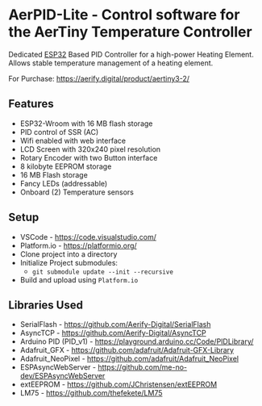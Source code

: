 # AerPID-Lite - Control software for the AerTiny Temperature Controller

Dedicated [ESP32](https://www.espressif.com/en/products/modules/esp32) Based PID Controller for a high-power Heating Element. Allows stable temperature management of a heating element.

For Purchase: https://aerify.digital/product/aertiny3-2/

## Features

- ESP32-Wroom with 16 MB flash storage
- PID control of SSR (AC)
- Wifi enabled with web interface
- LCD Screen with 320x240 pixel resolution
- Rotary Encoder with two Button interface
- 8 kilobyte EEPROM storage
- 16 MB Flash storage
- Fancy LEDs (addressable)
- Onboard (2) Temperature sensors

## Setup

- VSCode - https://code.visualstudio.com/
- Platform.io - https://platformio.org/
- Clone project into a directory
- Initialize Project submodules:
  - `git submodule update --init --recursive`
- Build and upload using `Platform.io`

## Libraries Used

- SerialFlash - https://github.com/Aerify-Digital/SerialFlash
- AsyncTCP - https://github.com/Aerify-Digital/AsyncTCP
- Arduino PID (PID_v1) - https://playground.arduino.cc/Code/PIDLibrary/
- Adafruit_GFX - https://github.com/adafruit/Adafruit-GFX-Library
- Adafruit_NeoPixel - https://github.com/adafruit/Adafruit_NeoPixel
- ESPAsyncWebServer - https://github.com/me-no-dev/ESPAsyncWebServer
- extEEPROM - https://github.com/JChristensen/extEEPROM
- LM75 - https://github.com/thefekete/LM75
